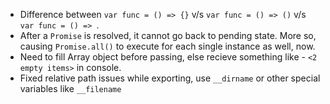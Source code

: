 - Difference between `var func = () => {}` v/s `var func = () => ()` v/s `var func = () => `.
- After a `Promise` is resolved, it cannot go back to pending state. More so, causing `Promise.all()` to execute for each single instance as well, now.
- Need to fill Array object before passing, else recieve something like - `<2 empty items>` in console.
- Fixed relative path issues while exporting, use `__dirname` or other special variables like `__filename`